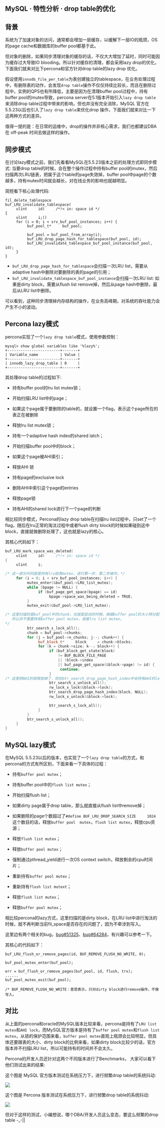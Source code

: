## MySQL · 特性分析 · drop table的优化


    
## 背景


系统为了加速对象的访问，通常都会增加一层缓存，以缓解下一层IO的瓶颈，OS的page cache和数据库的buffer pool都基于此。  


但对象的删除，如果同步清理对象的缓存的话，不仅大大增加了延时，同时可能因为缓存过大导致IO blooding。所以针对缓存的清理，都会采用lazy drop的优化，下面我们就来对比下percona和官方针对drop table的lazy drop 优化。  


假设使用`innodb_file_per_table`为表创建独立的tablespace，在业务处理过程中，有删除表的动作，会发现`drop table`操作不仅仅持续比较长，而且在删除过程中，实例的QPS也有所降低，主要是因为在清理buffer pool过程中，持有buffer pool的mutex导致，percona server在5.1版本开始引入`lazy drop table`来消除drop table过程中带来的影响，但也并没有完全消除，MySQL 官方在5.5.23以后也引入了`lazy drop table`来优化drop 操作，下面我们就来对比一下这两种方式的差异。  


值得一提的是：在日常的运维中，drop的操作并非核心需求，我们也都建议DBA在 off-peak 时间去做这样的操作。  

## 同步模式


在讨论lazy模式之前，我们先看看MySQL在5.5.23版本之前的处理方式即同步模式:
当要drop table的时候，会在整个操作过程中持有buffer pool的mutex，然后扫描两次LRU链表，把属于这个table的page失效掉，buffer pool中page的个数越多，持有mutex时间就会越长，对在线业务的影响也就越明显。  


简短看下核心处理代码:  

```LANG
fil_delete_tablespace
buf_LRU_invalidate_tablespace(
     ulint     id)     /*!< in: space id */
{
     ulint     i;()
     for (i = 0; i < srv_buf_pool_instances; i++) {
          buf_pool_t*     buf_pool;

          buf_pool = buf_pool_from_array(i);
          buf_LRU_drop_page_hash_for_tablespace(buf_pool, id);
          buf_LRU_invalidate_tablespace_buf_pool_instance(buf_pool, id);
     }
}

```


* `buf_LRU_drop_page_hash_for_tablespace`会扫描一次LRU list，需要从adaptive hash中删除对要删除的表的page的引用；
* `buf_LRU_invalidate_tablespace_buf_pool_instance`会扫描一次LRU list:
 如果是dirty block，需要从flush list remove掉，然后从page hash中删除，最后从LRU list中删除。



可以看到，这种同步清理掉内存结构的操作，在业务高峰期，对系统的吞吐能力会产生不小的波动。  

## Percona lazy模式


percona实现了一个`lazy drop table`模式，使用参数控制：  

```LANG
mysql> show global variables like '%lazy%';
+------------------------+-------+
| Variable_name          | Value |
+------------------------+-------+
| innodb_lazy_drop_table | 0     |
+------------------------+-------+

```


其处理drop table的过程如下:  


* 持有buffer pool的lru list mutex锁；
* 开始扫描LRU list中的page；
  

* 如果这个page属于要删除的table的，就设置一个flag，表示这个page所在的表正在被删除
    

  
* 释放lru list mutex锁；
* 持有一个adaptive hash index的shared latch；
* 开始扫描buffer pool中的block；
* 如果这个page被AHI索引；
  

* 释放AHI 锁
* 持有page的exclusive lock
* 删除AHI中索引这个page的entries
* 释放page锁
* 持有AHI的shared lock进行下一个page的判断
    



相比较同步模式，Percona的lazy drop table在扫描lru list过程中，只set了一个flag，随后在lru正常的淘汰过程中或者flush dirty block的时候如果碰到这中block，直接就做删除处理了，这也就是lazy的核心。  


其核心代码如下：  

```cpp
buf_LRU_mark_space_was_deleted(
     ulint     id)     /*!< in: space id */
{
     ulint     i;

/* 这一部分代码就是持有lru链表mutex，进行第一步，第二步操作。*/
     for (i = 0; i < srv_buf_pool_instances; i++) {
          mutex_enter(&buf_pool->LRU_list_mutex);
          while (bpage != NULL) {
               if (buf_page_get_space(bpage) == id)
                    bpage->space_was_being_deleted = TRUE;
          }
          mutex_exit(&buf_pool->LRU_list_mutex);

/* 这里扫描的是buf_pool中的chunk，也就是启动的时候，根据buffer pool的大小预分配好的blocks，不能更改，
   所以并不需要持有buffer pool mutex，或者lru list mutex。
*/
          btr_search_s_lock_all();
          chunk = buf_pool->chunks;
          for (j = buf_pool->n_chunks; j--; chunk++) {
               buf_block_t*     block     = chunk->blocks;
               for (k = chunk->size; k--; block++) {
                    if (buf_block_get_state(block)
                        != BUF_BLOCK_FILE_PAGE
                        || !block->index
                        || buf_page_get_space(&block->page) != id) {
                         continue;
                    }
/* 这里把AHI的锁释放掉了，但在btr_search_drop_page_hash_index中会持有AHI的lock对AHI结构进行变更。*/
                    btr_search_s_unlock_all();
                    rw_lock_x_lock(&block->lock);
                    btr_search_drop_page_hash_index(block, NULL);
                    rw_lock_x_unlock(&block->lock);

                    btr_search_s_lock_all();
               }
          }
          btr_search_s_unlock_all();
     }
}

```

## MySQL lazy模式


在MySQL 5.5.23以后的版本，也实现了一个`lazy drop table`的方式，和percona的方式有所区别，下面来看一下具体的过程：  


* 持有`buffer pool mutex`；
* 持有buffer pool中的`flush list mutex`；
* 开始扫描flush list；
  

* 如果dirty page属于drop table，那么就直接从flush list中remove掉；
* 如果删除的page个数超过了`#define BUF_LRU_DROP_SEARCH_SIZE     1024`这个数目的话，释放`buffer pool  mutex`，`flush list mutex`，释放cpu资源；
      

* 释放`flush list mutex`；
* 释放`buffer pool mutex`；
* 强制通过pthread_yield进行一次OS context switch，释放剩余的cpu时间片；
        

      
* 重新持有`buffer pool mutex`；
* 重新持有`flush list mutext`；
    

  
* 释放`flush list mutex`；
* 释放`buffer pool mutex`；



相比较percona的lazy方式，这里扫描的是dirty block，在LRU list中进行淘汰的时候，就不再判断当前fil_space是否存在的问题了，因为不牵涉到写入。  


这里边有两个相关的bug，[bug#51325][2]、[bug#64284][3]，有兴趣可以参考一下。  


其核心的代码如下：  

```LANG
buf_LRU_flush_or_remove_pages(id, BUF_REMOVE_FLUSH_NO_WRITE, 0);

buf_pool_mutex_enter(buf_pool);

err = buf_flush_or_remove_pages(buf_pool, id, flush, trx);
......
buf_pool_mutex_exit(buf_pool);

/* BUF_REMOVE_FLUSH_NO_WRITE：意思表示，只对dirty block进行remove操作，不做写入。

```

## 对比


从上面的percona和oracle的MySQL版本比较来看，percona是持有了`LRU list mutex`和`AHI lock`，而MySQL官方版本是持有了`buffer pool mutex`和`flush list mutex`，从锁的保护范围来看，`buffer pool mutex`直观上瓶颈会比较明显，但具体还要跟表的大小、dirty block的比例来看，如果dirty block比较少的话，官方版本并不扫描LRU list，所以可能持有的时间并不会太久。  


Percona的开发人员还针对这两个不同版本进行了Benchmarks， 大家可以看下他们测试出来的结果:  


这个图是 MySQL 官方版本测试在系统压力下，进行频繁drop table的系统抖动:  


<!-- _includes/image.html -->

    

    
        
![][0]



这个图是 Percona 版本测试在系统压力下，进行频繁drop table的系统抖动:  


<!-- _includes/image.html -->

    

    
        
![][1]



但对于这样的测试，小编想说，哪个DBA/开发人员这么变态，要这么频繁的drop table -_-||  


[2]: http://bugs.mysql.com/bug.php?id=51325
[3]: http://bugs.mysql.com/bug.php?id=64284
[0]: http://mysql.taobao.org/monthly/pic/2016-01-07/oracle_mysql.png
[1]: http://mysql.taobao.org/monthly/pic/2016-01-07/percona_mysql.png